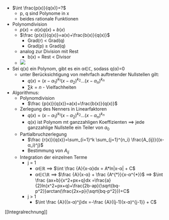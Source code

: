 + $\int \frac{p(x)}{q(x)}=?$
	+ p, q sind Polynome in x
	+ beides rationale Funktionen
+ Polynomdivision
	+ $p(x)=a(x)q(x)+b(x)$
	+ $\frac {p(x)}{q(x)}=a(x)+\frac{b(x)}{q(x)}$
		+ Grad(r) < Grad(q)
		+ Grad(p) ≥ Grad(q)
	+ analog zur Division mit Rest
		+ b(x) = Rest < Divisor
	+ ![](../../z_images/Pasted%20image%2020211228115747.png)
+ Sei q(x) ein  Polynom, gibt es ein α∈ℂ,  sodass q(α)=0
	+ unter Berücksichtigung von mehrfach auftretender Nullstellen gilt:
		+ $q(x)=(x-α_1)^{k_1}(x-α_2)^{k_2}...(x-α_n)^{k_n}$
		+ $\sum k = n$ - Vielfachheiten
+ Algorithmus:
	+ Polynomdivision
		+ $\frac {p(x)}{q(x)}=a(x)+\frac{b(x)}{q(x)}$
	+ Zerlegung des Nenners in Linearfaktoren
		+ $q(x)=(x-α_1)^{k_1}(x-α_2)^{k_2}...(x-α_n)^{k_n}$
		+ q(x) ist Polynom mt ganzzahligen Koeffizienten ==> jede ganzzahlige Nullstelle ein Teiler von $a_0$
	+ Partialbruchzerlegung
		+ $\frac {r(x)}{q(x)}=\sum_{i=1}^k \sum_{j=1}^{n_i} \frac{A_{ij}}{(x-α_i)^j}$
		+ Bestimmung von $A_{ij}$
	+ Integration der einzelnen Terme
		+ j = 1
			+ α∈ℝ ==> $\int \frac {A}{x-α}dx = A*ln|x-α| + C$
			+ α∈ℂ\\ℝ ==> $\frac {A}{x-α} + \frac {A^{*}}{x-α^{*}}$	==> $\int \frac {ax+b}{x^2+px+q}dx =\frac{a}{2}ln(x^2+px+q)+\frac{2b-ap}{\sqrt{bq-p^2}}arctan(\frac{2x+p}{\sqrt{bq-p^2}})+C$
		+ j > 1
			+ $\int \frac {A}{(x-α)^j}dx =-\frac {A}{(j-1)(x-α)^{j-1}} + C$

[[Integralrechnung]]